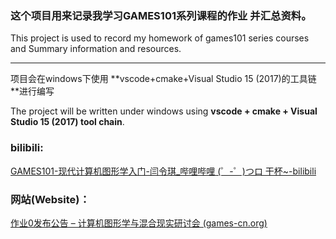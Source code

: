 ### 这个项目用来记录我学习GAMES101系列课程的作业 并汇总资料。

This project is used to record my homework of games101 series courses and Summary information and resources.

---

项目会在windows下使用 **vscode+cmake+Visual Studio 15 (2017)的工具链 **进行编写

The project will be written under windows using **vscode + cmake + Visual Studio 15 (2017) tool chain**.

### bilibili:

[GAMES101-现代计算机图形学入门-闫令琪_哔哩哔哩 (゜-゜)つロ 干杯~-bilibili](https://www.bilibili.com/video/BV1X7411F744?p=2)

### 网站(Website)：

[作业0发布公告 – 计算机图形学与混合现实研讨会 (games-cn.org)](http://games-cn.org/forums/topic/graphics-intro-hw0/)
